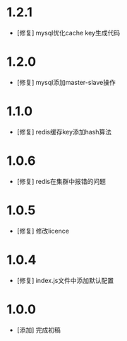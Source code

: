 # 1.2.1
- [修复] mysql优化cache key生成代码

# 1.2.0
- [修复] mysql添加master-slave操作

# 1.1.0
- [修复] redis缓存key添加hash算法

# 1.0.6
- [修复] redis在集群中报错的问题

# 1.0.5
- [修复] 修改licence

# 1.0.4
- [修复] index.js文件中添加默认配置

# 1.0.0
- [添加] 完成初稿